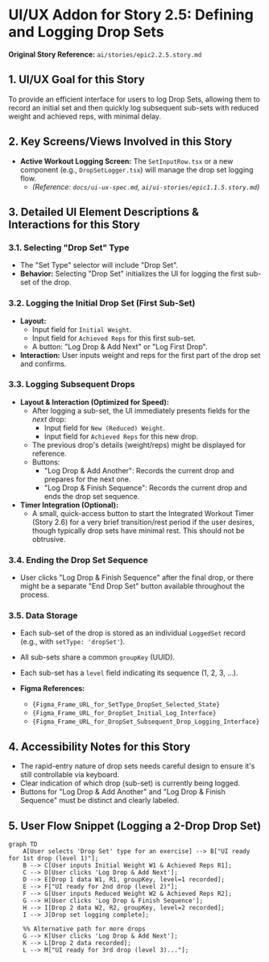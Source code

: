 # UI/UX Addon for Story 2.5: Defining and Logging Drop Sets

**Original Story Reference:** `ai/stories/epic2.2.5.story.md`

## 1. UI/UX Goal for this Story

To provide an efficient interface for users to log Drop Sets, allowing them to record an initial set and then quickly log subsequent sub-sets with reduced weight and achieved reps, with minimal delay.

## 2. Key Screens/Views Involved in this Story

- **Active Workout Logging Screen:** The `SetInputRow.tsx` or a new component (e.g., `DropSetLogger.tsx`) will manage the drop set logging flow.
  - *(Reference: `docs/ui-ux-spec.md`, `ai/ui-stories/epic1.1.5.story.md`)*

## 3. Detailed UI Element Descriptions & Interactions for this Story

### 3.1. Selecting "Drop Set" Type

- The "Set Type" selector will include "Drop Set".
- **Behavior:** Selecting "Drop Set" initializes the UI for logging the first sub-set of the drop.

### 3.2. Logging the Initial Drop Set (First Sub-Set)

- **Layout:**
  - Input field for `Initial Weight`.
  - Input field for `Achieved Reps` for this first sub-set.
  - A button: "Log Drop & Add Next" or "Log First Drop".
- **Interaction:** User inputs weight and reps for the first part of the drop set and confirms.

### 3.3. Logging Subsequent Drops

- **Layout & Interaction (Optimized for Speed):**
  - After logging a sub-set, the UI immediately presents fields for the *next* drop:
    - Input field for `New (Reduced) Weight`.
    - Input field for `Achieved Reps` for this new drop.
  - The previous drop's details (weight/reps) might be displayed for reference.
  - Buttons:
    - "Log Drop & Add Another": Records the current drop and prepares for the next one.
    - "Log Drop & Finish Sequence": Records the current drop and ends the drop set sequence.
- **Timer Integration (Optional):**
  - A small, quick-access button to start the Integrated Workout Timer (Story 2.6) for a very brief transition/rest period if the user desires, though typically drop sets have minimal rest. This should not be obtrusive.

### 3.4. Ending the Drop Set Sequence

- User clicks "Log Drop & Finish Sequence" after the final drop, or there might be a separate "End Drop Set" button available throughout the process.

### 3.5. Data Storage

- Each sub-set of the drop is stored as an individual `LoggedSet` record (e.g., with `setType: 'dropSet'`).
- All sub-sets share a common `groupKey` (UUID).
- Each sub-set has a `level` field indicating its sequence (1, 2, 3, ...).

- **Figma References:**
  - `{Figma_Frame_URL_for_SetType_DropSet_Selected_State}`
  - `{Figma_Frame_URL_for_DropSet_Initial_Log_Interface}`
  - `{Figma_Frame_URL_for_DropSet_Subsequent_Drop_Logging_Interface}`

## 4. Accessibility Notes for this Story

- The rapid-entry nature of drop sets needs careful design to ensure it's still controllable via keyboard.
- Clear indication of which drop (sub-set) is currently being logged.
- Buttons for "Log Drop & Add Another" and "Log Drop & Finish Sequence" must be distinct and clearly labeled.

## 5. User Flow Snippet (Logging a 2-Drop Drop Set)

```mermaid
graph TD
    A[User selects 'Drop Set' type for an exercise] --> B["UI ready for 1st drop (level 1)"];
    B --> C[User inputs Initial Weight W1 & Achieved Reps R1];
    C --> D[User clicks 'Log Drop & Add Next'];
    D --> E[Drop 1 data W1, R1, groupKey, level=1 recorded];
    E --> F["UI ready for 2nd drop (level 2)"];
    F --> G[User inputs Reduced Weight W2 & Achieved Reps R2];
    G --> H[User clicks 'Log Drop & Finish Sequence'];
    H --> I[Drop 2 data W2, R2, groupKey, level=2 recorded];
    I --> J[Drop set logging complete];

    %% Alternative path for more drops
    G --> K[User clicks 'Log Drop & Add Next'];
    K --> L[Drop 2 data recorded];
    L --> M["UI ready for 3rd drop (level 3)..."];
```

